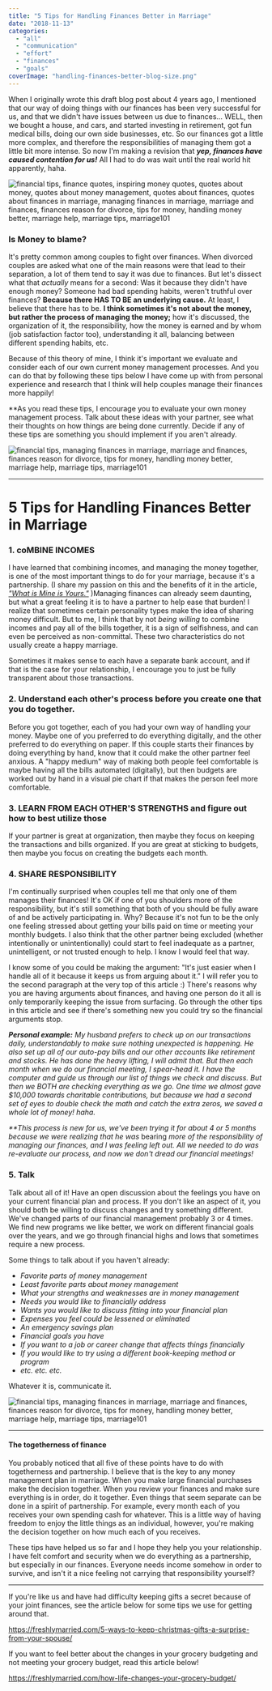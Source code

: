 ```yaml
---
title: "5 Tips for Handling Finances Better in Marriage"
date: "2018-11-13"
categories: 
  - "all"
  - "communication"
  - "effort"
  - "finances"
  - "goals"
coverImage: "handling-finances-better-blog-size.png"
---
```


When I originally wrote this draft blog post about 4 years ago, I mentioned that our way of doing things with our finances has been very successful for us, and that we didn't have issues between us due to finances... WELL, then we bought a house, and cars, and started investing in retirement, got fun medical bills, doing our own side businesses, etc. So our finances got a little more complex, and therefore the responsibilities of managing them got a little bit more intense. So now I'm making a revision that _**yep, finances have caused contention for us!**_ All I had to do was wait until the real world hit apparently, haha.

![financial tips, finance quotes, inspiring money quotes, quotes about money, quotes about money management, quotes about finances, quotes about finances in marriage, managing finances in marriage, marriage and finances, finances reason for divorce, tips for money, handling money better, marriage help, marriage tips, marriage101](images/finances.png)

### Is Money to blame?

It's pretty common among couples to fight over finances. When divorced couples are asked what one of the main reasons were that lead to their separation, a lot of them tend to say it was due to finances. But let's dissect what that _actually_ means for a second: Was it because they didn't have enough money? Someone had bad spending habits, weren't truthful over finances? **Because there HAS TO BE an underlying cause.** At least, I believe that there has to be. **I think sometimes it's not about the money, but rather the process of managing the money;** how it's discussed, the organization of it, the responsibility, how the money is earned and by whom (job satisfaction factor too), understanding it all, balancing between different spending habits, etc.

Because of this theory of mine, I think it's important we evaluate and consider each of our own current money management processes. And you can do that by following these tips below I have come up with from personal experience and research that I think will help couples manage their finances more happily!

\*\*As you read these tips, I encourage you to evaluate your own money management process. Talk about these ideas with your partner, see what their thoughts on how things are being done currently. Decide if any of these tips are something you should implement if you aren't already.

![financial tips, managing finances in marriage, marriage and finances, finances reason for divorce, tips for money, handling money better, marriage help, marriage tips, marriage101](images/rawpixel-741658-unsplash.jpg)

* * *

# **5 Tips for Handling Finances Better in Marriage**

### 1\. coMBINE INCOMES

I have learned that combining incomes, and managing the money together, is one of the most important things to do for your marriage, because it's a partnership. (I share my passion on this and the benefits of it in the article, [_"What is Mine is Yours."_](https://freshlymarried.com/what-is-mine-is-yours/) )Managing finances can already seem daunting, but what a great feeling it is to have a partner to help ease that burden! I realize that sometimes certain personality types make the idea of sharing money difficult. But to me, I think that by not _being willing_ to combine incomes and pay all of the bills together, it is a sign of selfishness, and can even be perceived as non-committal. These two characteristics do not usually create a happy marriage.

Sometimes it makes sense to each have a separate bank account, and if that is the case for your relationship, I encourage you to just be fully transparent about those transactions.

### 2\. Understand each other's process before you create one that you do together.

Before you got together, each of you had your own way of handling your money. Maybe one of you preferred to do everything digitally, and the other preferred to do everything on paper. If this couple starts their finances by doing everything by hand, know that it could make the other partner feel anxious. A "happy medium" way of making both people feel comfortable is maybe having all the bills automated (digitally), but then budgets are worked out by hand in a visual pie chart if that makes the person feel more comfortable.

### 3\. LEARN FROM EACH OTHER'S STRENGTHS and figure out how to best utilize those

If your partner is great at organization, then maybe they focus on keeping the transactions and bills organized. If you are great at sticking to budgets, then maybe you focus on creating the budgets each month.

### 4\. SHARE RESPONSIBILITY

I'm continually surprised when couples tell me that only one of them manages their finances! It's OK if one of you shoulders more of the responsibility, but it's still something that both of you should be fully aware of and be actively participating in. Why? Because it's not fun to be the only one feeling stressed about getting your bills paid on time or meeting your monthly budgets. I also think that the other partner being excluded (whether intentionally or unintentionally) could start to feel inadequate as a partner, unintelligent, or not trusted enough to help. I know I would feel that way.

I know some of you could be making the argument: "It's just easier when I handle all of it because it keeps us from arguing about it." I will refer you to the second paragraph at the very top of this article :) There's reasons why you are having arguments about finances, and having one person do it all is only temporarily keeping the issue from surfacing. Go through the other tips in this article and see if there's something new you could try so the financial arguments stop.

_**Personal example:** My husband prefers to check up on our transactions daily, understandably to make sure nothing unexpected is happening. He also set up all of our auto-pay bills and our other accounts like retirement and stocks. He has done the heavy lifting, I will admit that. But then each month when we do our financial meeting, I spear-head it. I have the computer and guide us through our list of things we check and discuss. But then we BOTH are checking everything as we go. One time we almost gave $10,000 towards charitable contributions, but because we had a second set of eyes to double check the math and catch the extra zeros, we saved a whole lot of money! haha._ 

_\*\*This process is new for us, we've been trying it for about 4 or 5 months because we were realizing that he was_ bearing _more of the responsibility of managing our finances, and I was feeling left out. All we needed to do was re-evaluate our process, and now we don't dread our financial meetings!_

### 5\. Talk

Talk about all of it! Have an open discussion about the feelings you have on your current financial plan and process. If you don't like an aspect of it, you should both be willing to discuss changes and try something different. We've changed parts of our financial management probably 3 or 4 times. We find new programs we like better, we work on different financial goals over the years, and we go through financial highs and lows that sometimes require a new process.

Some things to talk about if you haven't already:

- _Favorite parts of money management_
- _Least favorite parts about money management_
- _What your strengths and weaknesses are in money management_
- _Needs you would like to financially address_
- _Wants you would like to discuss fitting into your financial plan_
- _Expenses you feel could be lessened or eliminated_
- _An emergency savings plan_
- _Financial goals you have_
- _If you want to a job or career change that affects things financially_
- _If you would like to try using a different book-keeping method or program_
- _etc. etc. etc._

Whatever it is, communicate it.

![financial tips, managing finances in marriage, marriage and finances, finances reason for divorce, tips for money, handling money better, marriage help, marriage tips, marriage101](images/rawpixel-602154-unsplash.jpg)

* * *

#### The togetherness of finance

You probably noticed that all five of these points have to do with togetherness and partnership. I believe that is the key to any money management plan in marriage. When you make large financial purchases make the decision together. When you review your finances and make sure everything is in order, do it together. Even things that seem separate can be done in a spirit of partnership. For example, every month each of you receives your own spending cash for whatever. This is a little way of having freedom to enjoy the little things as an individual, however, you're making the decision together on how much each of you receives.

These tips have helped us so far and I hope they help you your relationship. I have felt comfort and security when we do everything as a partnership, but especially in our finances. Everyone needs income somehow in order to survive, and isn't it a nice feeling not carrying that responsibility yourself?

* * *

If you're like us and have had difficulty keeping gifts a secret because of your joint finances, see the article below for some tips we use for getting around that.

https://freshlymarried.com/5-ways-to-keep-christmas-gifts-a-surprise-from-your-spouse/

If you want to feel better about the changes in your grocery budgeting and not meeting your grocery budget, read this article below!

https://freshlymarried.com/how-life-changes-your-grocery-budget/
